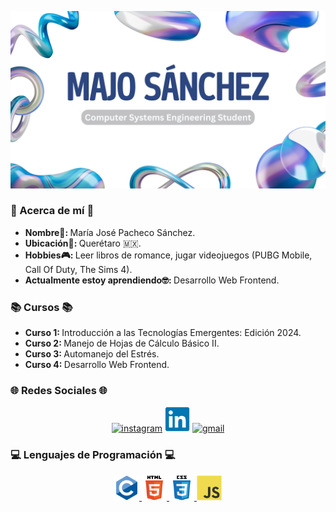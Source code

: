 ![Header](Images/Presentacion.png)

### 👤 Acerca de mí 👤
<ul>
<li><b> Nombre👤: </b> María José Pacheco Sánchez. </li>
<li><b> Ubicación📍: </b> Querétaro 🇲🇽. </li>
<li><b> Hobbies🎮: </b> Leer libros de romance, jugar videojuegos (PUBG Mobile, Call Of Duty, The Sims 4). </li>
<li><b> Actualmente estoy aprendiendo🤓: </b> Desarrollo Web Frontend. </li>

</ul>

### 📚 Cursos 📚
<ul>

<li><b> Curso 1: </b> Introducción a las Tecnologías Emergentes: Edición 2024. </li>
<li><b> Curso 2: </b> Manejo de Hojas de Cálculo Básico II. </li>
<li><b> Curso 3: </b> Automanejo del Estrés. </li>
<li><b> Curso 4: </b> Desarrollo Web Frontend. </li>

</ul>

### 🌐 Redes Sociales 🌐
<div align="center">
  <a href="https://www.instagram.com/_majosancheeez/" target="_blank"><img src="https://th.bing.com/th/id/R.7742981d5b7a464d4200a26eb5a6b512?rik=qaGbTlXYPYFajQ&pid=ImgRaw&r=0" target="_blank" alt="instagram" width="40" height="40"></a>
  <a href="https://www.linkedin.com/in/majosaaanchez/" target="_blank"><img src="https://raw.githubusercontent.com/devicons/devicon/6910f0503efdd315c8f9b858234310c06e04d9c0/icons/linkedin/linkedin-original.svg" target="_blank" alt="linkedin" width="40" height="40"></a> 
  <a href="mailto:majitosanz18@gmail.com"><img src="https://www.pngmart.com/files/16/Gmail-Logo-PNG-Transparent-Image.png" target="_blank" alt="gmail" width="40" height="40"></a>
</div>

### 💻 Lenguajes de Programación 💻
<p align="center">
    <a href="https://www.learn-c.org/" target="_blank">
        <img src="https://raw.githubusercontent.com/devicons/devicon/6910f0503efdd315c8f9b858234310c06e04d9c0/icons/c/c-original.svg" alt="c" width="40" height="40"/>
    </a>
    <a href="https://www.w3.org/html/" target="_blank">
        <img src="https://raw.githubusercontent.com/devicons/devicon/master/icons/html5/html5-original-wordmark.svg" alt="html" width="40" height="40"/>
    </a>
    <a href="https://www.w3schools.com/css/" target="_blank">
        <img src="https://raw.githubusercontent.com/devicons/devicon/master/icons/css3/css3-original-wordmark.svg" alt="css" width="40" height="40"/>
    </a>
    <a href="https://developer.mozilla.org/en-US/docs/Web/JavaScript" target="_blank">
        <img src="https://raw.githubusercontent.com/devicons/devicon/master/icons/javascript/javascript-original.svg" alt="javascript" width="40" height="40"/>
    </a>
</p>
